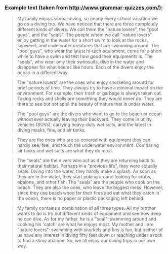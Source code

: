 ### Example text (taken from http://www.grammar-quizzes.com/):

> My family enjoys scuba-diving, so nearly every school vacation we go on a diving trip. We have noticed that there are three completely different kinds of divers. We call them the "nature lovers", the "pool guys", and the "seals". The people whom we call "nature lovers" enjoy getting in the water for a short swim to look at the rocks, seaweed, and underwater creatures that are swimming around. The "pool guys", who wear the latest hi-tech equipment, come for a short while to have a swim and test how good their equipments is. The "seals", who wear only their swimsuits, dive in the water and disappear for what seems like hours. Each of the divers enjoy the ocean in a different way.

> The "nature lovers" are the ones who enjoy snorkeling around for brief periods of time. They always try to have a minimal impact on the environment. For example, their trash or garbage is always taken out. Taking rocks and shells are something they would never do. They are there to see but not spoil the beauty of nature that is under water.

> The "pool guys" are the divers who want to go to the beach or ocean without ever actually leaving their backyard. They come in utility vehicles (SUVs), carrying heavy-duty wet suits, and the latest in diving masks, fins, and air tanks.

> They are the ones who are so covered with equipment they can hardly see, feel, and touch the underwater environment.  Comparing air tanks and wet suits are what they do most.

> The "seals" are the divers who act as if they are returning back to their natural habitat. Perhaps in a "previous life", they were actually seals. Diving into the water, they hardly make a splash. As soon as they are in the water, they start poking around looking for crabs, abalone, and other fish. The "seals" are the people who cook on the beach. They are also the ones, who leave the biggest mess. However, since they use beach wood for their fires and eat what they catch in the ocean, there is no paper or plastic packaging left behind.

> My family contains a combination of all three types. All my brother wants to do is try out different kinds of equipment and see how deep he can dive. As for my father, he is a "seal": swimming around and cooking his 'catch' are what he enjoys most. My mother and I are "nature lovers": swimming with snorkels and fins is fun, but neither of us have any interest in diving fifty feet down or reaching under a rock to find a slimy abalone. So, we all enjoy our diving trips in our own way.
